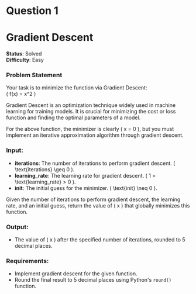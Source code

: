 # Question 1
# Gradient Descent

**Status**: Solved  
**Difficulty**: Easy

### Problem Statement

Your task is to minimize the function via Gradient Descent:  
\( f(x) = x^2 \)

Gradient Descent is an optimization technique widely used in machine learning for training models. It is crucial for minimizing the cost or loss function and finding the optimal parameters of a model.

For the above function, the minimizer is clearly \( x = 0 \), but you must implement an iterative approximation algorithm through gradient descent.

### Input:

- **iterations**: The number of iterations to perform gradient descent. \( \text{iterations} \geq 0 \).
- **learning_rate**: The learning rate for gradient descent. \( 1 > \text{learning_rate} > 0 \).
- **init**: The initial guess for the minimizer. \( \text{init} \neq 0 \).

Given the number of iterations to perform gradient descent, the learning rate, and an initial guess, return the value of \( x \) that globally minimizes this function.

### Output:

- The value of \( x \) after the specified number of iterations, rounded to 5 decimal places.

### Requirements:

- Implement gradient descent for the given function.
- Round the final result to 5 decimal places using Python's `round()` function.

